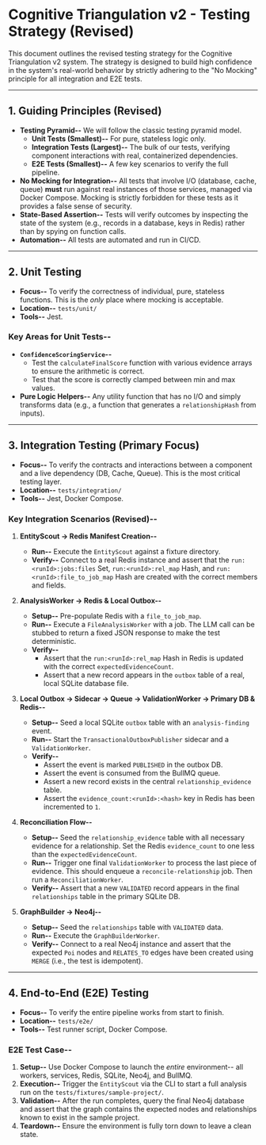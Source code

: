 # Cognitive Triangulation v2 - Testing Strategy (Revised)

This document outlines the revised testing strategy for the Cognitive Triangulation v2 system. The strategy is designed to build high confidence in the system's real-world behavior by strictly adhering to the "No Mocking" principle for all integration and E2E tests.

---

## 1. Guiding Principles (Revised)

-   **Testing Pyramid--** We will follow the classic testing pyramid model.
    -   **Unit Tests (Smallest)--** For pure, stateless logic only.
    -   **Integration Tests (Largest)--** The bulk of our tests, verifying component interactions with real, containerized dependencies.
    -   **E2E Tests (Smallest)--** A few key scenarios to verify the full pipeline.
-   **No Mocking for Integration--** All tests that involve I/O (database, cache, queue) **must** run against real instances of those services, managed via Docker Compose. Mocking is strictly forbidden for these tests as it provides a false sense of security.
-   **State-Based Assertion--** Tests will verify outcomes by inspecting the state of the system (e.g., records in a database, keys in Redis) rather than by spying on function calls.
-   **Automation--** All tests are automated and run in CI/CD.

---

## 2. Unit Testing

-   **Focus--** To verify the correctness of individual, pure, stateless functions. This is the *only* place where mocking is acceptable.
-   **Location--** `tests/unit/`
-   **Tools--** Jest.

### Key Areas for Unit Tests--

-   **`ConfidenceScoringService`--**
    -   Test the `calculateFinalScore` function with various evidence arrays to ensure the arithmetic is correct.
    -   Test that the score is correctly clamped between min and max values.
-   **Pure Logic Helpers--** Any utility function that has no I/O and simply transforms data (e.g., a function that generates a `relationshipHash` from inputs).

---

## 3. Integration Testing (Primary Focus)

-   **Focus--** To verify the contracts and interactions between a component and a live dependency (DB, Cache, Queue). This is the most critical testing layer.
-   **Location--** `tests/integration/`
-   **Tools--** Jest, Docker Compose.

### Key Integration Scenarios (Revised)--

1.  **EntityScout -> Redis Manifest Creation--**
    -   **Run--** Execute the `EntityScout` against a fixture directory.
    -   **Verify--** Connect to a real Redis instance and assert that the `run:<runId>:jobs:files` Set, `run:<runId>:rel_map` Hash, and `run:<runId>:file_to_job_map` Hash are created with the correct members and fields.

2.  **AnalysisWorker -> Redis & Local Outbox--**
    -   **Setup--** Pre-populate Redis with a `file_to_job_map`.
    -   **Run--** Execute a `FileAnalysisWorker` with a job. The LLM call can be stubbed to return a fixed JSON response to make the test deterministic.
    -   **Verify--**
        -   Assert that the `run:<runId>:rel_map` Hash in Redis is updated with the correct `expectedEvidenceCount`.
        -   Assert that a new record appears in the `outbox` table of a real, local SQLite database file.

3.  **Local Outbox -> Sidecar -> Queue -> ValidationWorker -> Primary DB & Redis--**
    -   **Setup--** Seed a local SQLite `outbox` table with an `analysis-finding` event.
    -   **Run--** Start the `TransactionalOutboxPublisher` sidecar and a `ValidationWorker`.
    -   **Verify--**
        -   Assert the event is marked `PUBLISHED` in the outbox DB.
        -   Assert the event is consumed from the BullMQ queue.
        -   Assert a new record exists in the central `relationship_evidence` table.
        -   Assert the `evidence_count:<runId>:<hash>` key in Redis has been incremented to `1`.

4.  **Reconciliation Flow--**
    -   **Setup--** Seed the `relationship_evidence` table with all necessary evidence for a relationship. Set the Redis `evidence_count` to one less than the `expectedEvidenceCount`.
    -   **Run--** Trigger one final `ValidationWorker` to process the last piece of evidence. This should enqueue a `reconcile-relationship` job. Then run a `ReconciliationWorker`.
    -   **Verify--** Assert that a new `VALIDATED` record appears in the final `relationships` table in the primary SQLite DB.

5.  **GraphBuilder -> Neo4j--**
    -   **Setup--** Seed the `relationships` table with `VALIDATED` data.
    -   **Run--** Execute the `GraphBuilderWorker`.
    -   **Verify--** Connect to a real Neo4j instance and assert that the expected `Poi` nodes and `RELATES_TO` edges have been created using `MERGE` (i.e., the test is idempotent).

---

## 4. End-to-End (E2E) Testing

-   **Focus--** To verify the entire pipeline works from start to finish.
-   **Location--** `tests/e2e/`
-   **Tools--** Test runner script, Docker Compose.

### E2E Test Case--

1.  **Setup--** Use Docker Compose to launch the *entire* environment-- all workers, services, Redis, SQLite, Neo4j, and BullMQ.
2.  **Execution--** Trigger the `EntityScout` via the CLI to start a full analysis run on the `tests/fixtures/sample-project/`.
3.  **Validation--** After the run completes, query the final Neo4j database and assert that the graph contains the expected nodes and relationships known to exist in the sample project.
4.  **Teardown--** Ensure the environment is fully torn down to leave a clean state.